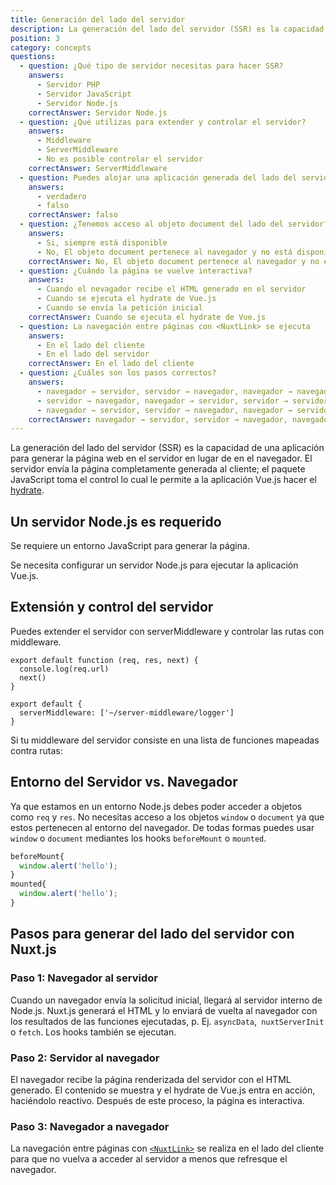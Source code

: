 ```yaml
---
title: Generación del lado del servidor
description: La generación del lado del servidor (SSR) es la capacidad de una aplicación para generar la página web en el servidor en lugar de en el navegador.
position: 3
category: concepts
questions:
  - question: ¿Qué tipo de servidor necesitas para hacer SSR?
    answers:
      - Servidor PHP
      - Servidor JavaScript
      - Servidor Node.js
    correctAnswer: Servidor Node.js
  - question: ¿Qué utilizas para extender y controlar el servidor?
    answers:
      - Middleware
      - ServerMiddleware
      - No es posible controlar el servidor
    correctAnswer: ServerMiddleware
  - question: Puedes alojar una aplicación generada del lado del servidor en un proveedor de alojamiento serverless
    answers:
      - verdadero
      - falso
    correctAnswer: falso
  - question: ¿Tenemos acceso al objeto document del lado del servidor?
    answers:
      - Si, siempre está disponible
      - No, El objeto document pertenece al navegador y no está disponible en el servidor
    correctAnswer: No, El objeto document pertenece al navegador y no está disponible en el servidor
  - question: ¿Cuándo la página se vuelve interactiva?
    answers:
      - Cuando el nevagador recibe el HTML generado en el servidor
      - Cuando se ejecuta el hydrate de Vue.js
      - Cuando se envía la petición inicial
    correctAnswer: Cuando se ejecuta el hydrate de Vue.js
  - question: La navegación entre páginas con <NuxtLink> se ejecuta
    answers:
      - En el lado del cliente
      - En el lado del servidor
    correctAnswer: En el lado del cliente
  - question: ¿Cuáles son los pasos correctos?
    answers:
      - navegador → servidor, servidor → navegador, navegador → navegador
      - servidor → navegador, navegador → servidor, servidor → servidor
      - navegador → servidor, servidor → navegador, navegador → servidor
    correctAnswer: navegador → servidor, servidor → navegador, navegador → navegador
---
```


La generación del lado del servidor (SSR) es la capacidad de una aplicación para generar la página web en el servidor en lugar de en el navegador. El servidor envía la página completamente generada al cliente; el paquete JavaScript toma el control lo cual le permite a la aplicación Vue.js hacer el [hydrate](https://ssr.vuejs.org/guide/hydration.html).

## Un servidor Node.js es requerido

Se requiere un entorno JavaScript para generar la página.

Se necesita configurar un servidor Node.js para ejecutar la aplicación Vue.js.

## Extensión y control del servidor

Puedes extender el servidor con serverMiddleware y controlar las rutas con middleware.

```js{}[server-middleware/logger.js]
export default function (req, res, next) {
  console.log(req.url)
  next()
}
```

```js{}[nuxt.config.js]
export default {
  serverMiddleware: ['~/server-middleware/logger']
}
```

Si tu middleware del servidor consiste en una lista de funciones mapeadas contra rutas:

## Entorno del Servidor vs. Navegador

Ya que estamos en un entorno Node.js debes poder acceder a objetos como `req` y `res`. No necesitas acceso a los objetos `window` o `document` ya que estos pertenecen al entorno del navegador. De todas formas puedes usar `window` o `document` mediantes los hooks `beforeMount` o `mounted`.

```js
beforeMount{
  window.alert('hello');
}
mounted{
  window.alert('hello');
}
```

## Pasos para generar del lado del servidor con Nuxt.js

### Paso 1: Navegador al servidor

Cuando un navegador envía la solicitud inicial, llegará al servidor interno de Node.js. Nuxt.js generará el HTML y lo enviará de vuelta al navegador con los resultados de las funciones ejecutadas, p. Ej. `asyncData`,` nuxtServerInit` o `fetch`. Los hooks también se ejecutan.

### Paso 2: Servidor al navegador

El navegador recibe la página renderizada del servidor con el HTML generado. El contenido se muestra y el hydrate de Vue.js entra en acción, haciéndolo reactivo. Después de este proceso, la página es interactiva.

### Paso 3: Navegador a navegador

La navegación entre páginas con [`<NuxtLink>`](/docs/2.x/features/nuxt-components#the-nuxtlink-component) se realiza en el lado del cliente para que no vuelva a acceder al servidor a menos que refresque el navegador.

<quiz :questions="questions"></quiz>
